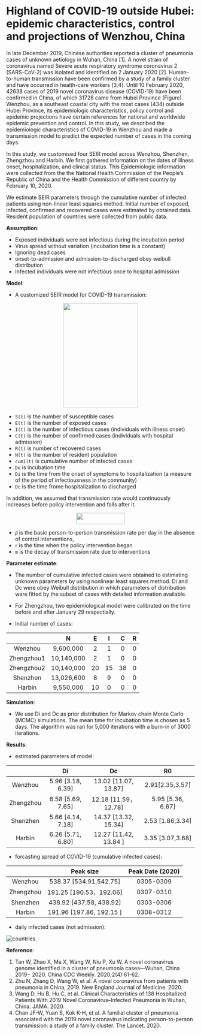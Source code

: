 # Highland of COVID-19 outside Hubei: epidemic characteristics, control and projections of Wenzhou, China

In late December 2019, Chinese authorities reported a cluster of pneumonia cases of unknown aetiology in Wuhan, China [1]. A novel strain of coronavirus named Severe acute respiratory syndrome coronavirus 2 (SARS-CoV-2) was isolated and identified on 2 January 2020 [2]. Human-to-human transmission have been confirmed by a study of a family cluster and have occurred in health-care workers [3,4]. Until 10 February 2020, 42638 cases of 2019 novel coronavirus disease (COVID-19) have been confirmed in China, of which 31728 came from Hubei Province (Figure). Wenzhou, as a southeast coastal city with the most cases (434) outside Hubei Province, its epidemiologic characteristics, policy control and epidemic projections have certain references for national and worldwide epidemic prevention and control. In this study, we described the epidemiologic characteristics of COVID-19 in Wenzhou and made a transmission model to predict the expected number of cases in the coming days.

In this study, we customised four SEIR model across Wenzhou, Shenzhen, Zhengzhou and Harbin. We first gathered information on the dates of illness onset, hospitalization, and clinical status. This Epidemiologic information were collected from the the National Health Commission of the People’s Republic of China and the Health Commission of different country by February 10, 2020. 

We estimate SEIR parameters through the cumulative number of infected patients using non-linear least squares method. Initial number of exposed, infected, confirmed and recovered cases were estimated by obtained data. Resident population of countries were collected from public data. 


__Assumption__:

* Exposed individuals were not infectious during the incubation period
* Virus spread without variation (incubation time is a constant)
* Ignoring dead cases
* onset-to-admission and admission-to-discharged obey weibull distribution
* Infected individuals were not infectious once to hospital admission

__Model__: 

* A customized SEIR model for COVID-19 transmission:
 
 <div align=center><img width="200" height="280" src="https://github.com/ZhangBuDiu/WZ_COVID-19/blob/master/images/SEIR.png"/> </div>

* `S(t)` is the number of susceptible cases
* `E(t)` is the number of exposed cases
* `I(t)` is the number of infectious cases (individuals with illness onset)
* `C(t)` is the number of confirmed cases (individuals with hospital admission)
* `R(t)` is number of recovered cases
* `N(t)` is the number of resident population
* `cumI(t)` is cumulative number of infected cases
* `De` is incubation time
* `Di` is the time from the onset of symptoms to hospitalization (a measure of the period of infectiousness in the community)
* `Dc` is the time frome hospitalization to discharged

In addition, we assumed that transmission rate would continuously increases before policy intervention and falls after it.

<div align=center><img width="130" height="30" src="https://github.com/ZhangBuDiu/WZ_COVID-19/blob/master/images/beta.png"/> </div>

* `𝛽` is the basic person-to-person transmission rate per day in the absence of control interventions,
* `𝜏` is the time when the policy intervention began
* `m` is the decay of transmission rate due to interventions

__Parameter estimate__:
* The number of cumulative infected cases were obtained to estimating unknown parameters by using nonlinear least squares method. 
Di and Dc were obey Weibull distribution in which parameters of distribution were fitted by the subset of cases with detailed information available. 

* For Zhengzhou, two epidemiological model were calibrated on the time before and after January 29 respectially.

* Initial number of cases:

|  |  <strong>N</strong> | <strong>E</strong> | <strong>I</strong> | <strong>C</strong> | <strong>R</strong> |
| :-----:| :----: | :----: | :----: | :----: | :----: |
| Wenzhou | 9,600,000 | 2 | 1 | 0 | 0 |
| Zhengzhou1 | 10,140,000 | 2 | 1 | 0 | 0 |
| Zhengzhou2 |  10,140,000 | 20 | 15 | 38 | 0 |
| Shenzhen |  13,026,600 | 8 | 9 | 0 | 0 |
| Harbin | 9,550,000 | 10 | 0 | 0 | 0 |


__Simulation__:
* We use Di and Dc as prior distribution for Markov chain Monte Carlo (MCMC) simulations. The mean time for incubation time is chosen as 5 days. The algorithm was ran for 5,000 iterations with a burn-in of 3000 iterations.

__Results__:

* estimated parameters of model:

|  |  <strong>Di</strong> | <strong>Dc</strong> | <strong>R0</strong> |
| :-----:| :----: | :----: | :----: |
| Wenzhou | 5.96 [3.18, 6.39] | 13.02 [11.07, 13.87] | 2.91[2.35,3.57] |
| Zhengzhou | 6.58 [5.69, 7.65] | 12.18 [11.59，12.78] | 5.95 [5.36, 6.67] |
| Shenzhen | 5.66 [4.14, 7.18] | 14.37 [13.32, 15.34] | 2.53 [1.86,3.34] |
| Harbin | 6.26 [5.71, 6.80] | 12.27 [11.42, 13.84 ] | 3.35 [3.07,3.68] |

* forcasting spread of COVID-19 (cumulative infected cases):

|  |  <strong>Peak size</strong> | <strong>Peak Date (2020)</strong> |
| :-----:| :----: | :----: |
| Wenzhou | 538.37 [534.91,542.75] | 0305-0309 |
| Zhengzhou | 191.25 [190.53，192.06] | 0307-0310 |
| Shenzhen | 438.92 [437.58, 438.92] | 0303-0306 |
| Harbin | 191.96 [197.86, 192.15 ] | 0308-0312 |

* daily infected cases (not admission):

![countries](https://github.com/ZhangBuDiu/WZ_COVID-19/blob/master/images/countries.png)

__Reference__:
1.	Tan W, Zhao X, Ma X, Wang W, Niu P, Xu W. A novel coronavirus genome identified in a cluster of pneumonia cases—Wuhan, China 2019− 2020. China CDC Weekly. 2020;2(4):61-62.
2.	Zhu N, Zhang D, Wang W, et al. A novel coronavirus from patients with pneumonia in China, 2019. New England Journal of Medicine. 2020.
3.	Wang D, Hu B, Hu C, et al. Clinical Characteristics of 138 Hospitalized Patients With 2019 Novel Coronavirus–Infected Pneumonia in Wuhan, China. JAMA. 2020.
4.	Chan JF-W, Yuan S, Kok K-H, et al. A familial cluster of pneumonia associated with the 2019 novel coronavirus indicating person-to-person transmission: a study of a family cluster. The Lancet. 2020.

